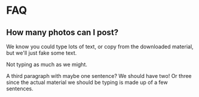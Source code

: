 # FAQ

## How many photos can I post?

We know you could type lots of text, or copy from the downloaded material, but we'll just fake some text.

Not typing as much as we might.

A third paragraph with maybe one sentence? We should have two! Or three since the actual material we should be typing is made up of a few sentences.
